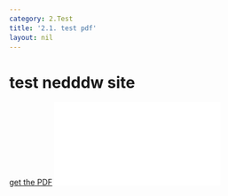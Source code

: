```yaml
---
category: 2.Test
title: '2.1. test pdf'
layout: nil
---
```

# test nedddw site
[get the PDF](/assets/CS_01_01_Them_CN_vao_cong_truong.pdf)
![My helpful screenshot](/assets/CS_01_01_Them_CN_vao_cong_truong.pdf)
